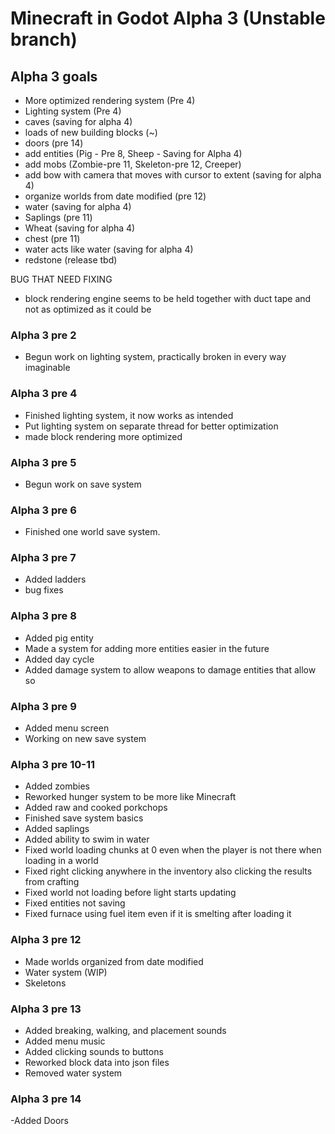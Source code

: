 # Minecraft in Godot Alpha 3 (Unstable branch)
## Alpha 3 goals
- More optimized rendering system (Pre 4)
- Lighting system (Pre 4)
- caves (saving for alpha 4)
- loads of new building blocks (~)
- doors (pre 14)
- add entities (Pig - Pre 8, Sheep - Saving for Alpha 4)
- add mobs (Zombie-pre 11, Skeleton-pre 12, Creeper)
- add bow with camera that moves with cursor to extent (saving for alpha 4)
- organize worlds from date modified (pre 12)
- water (saving for alpha 4)
- Saplings (pre 11)
- Wheat (saving for alpha 4)
- chest (pre 11)
- water acts like water (saving for alpha 4)
- redstone (release tbd)

BUG THAT NEED FIXING
- block rendering engine seems to be held together with duct tape and not as optimized as it could be

### Alpha 3 pre 2
- Begun work on lighting system, practically broken in every way imaginable
### Alpha 3 pre 4
- Finished lighting system, it now works as intended
- Put lighting system on separate thread for better optimization
- made block rendering more optimized
### Alpha 3 pre 5
- Begun work on save system
### Alpha 3 pre 6
- Finished one world save system.
### Alpha 3 pre 7
- Added ladders
- bug fixes
### Alpha 3 pre 8
- Added pig entity
- Made a system for adding more entities easier in the future
- Added day cycle
- Added damage system to allow weapons to damage entities that allow so
### Alpha 3 pre 9
- Added menu screen
- Working on new save system
### Alpha 3 pre 10-11
- Added zombies
- Reworked hunger system to be more like Minecraft
- Added raw and cooked porkchops
- Finished save system basics
- Added saplings
- Added ability to swim in water
- Fixed world loading chunks at 0 even when the player is not there when loading in a world
- Fixed right clicking anywhere in the inventory also clicking the results from crafting
- Fixed world not loading before light starts updating 
- Fixed entities not saving
- Fixed furnace using fuel item even if it is smelting after loading it 
### Alpha 3 pre 12
- Made worlds organized from date modified
- Water system (WIP)
- Skeletons
### Alpha 3 pre 13
- Added breaking, walking, and placement sounds
- Added menu music
- Added clicking sounds to buttons
- Reworked block data into json files
- Removed water system
### Alpha 3 pre 14
-Added Doors